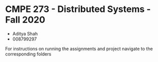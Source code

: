 # CMPE 273 - Distributed Systems - Fall 2020

- Aditya Shah
- 008799297

For instructions on running the assignments and project navigate to the corresponding folders
